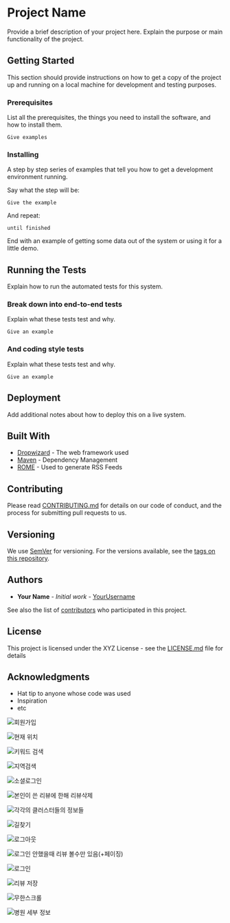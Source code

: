 
# Project Name

Provide a brief description of your project here. Explain the purpose or main functionality of the project.

## Getting Started

This section should provide instructions on how to get a copy of the project up and running on a local machine for development and testing purposes.

### Prerequisites

List all the prerequisites, the things you need to install the software, and how to install them.

```
Give examples
```

### Installing

A step by step series of examples that tell you how to get a development environment running.

Say what the step will be:

```
Give the example
```

And repeat:

```
until finished
```

End with an example of getting some data out of the system or using it for a little demo.

## Running the Tests

Explain how to run the automated tests for this system.

### Break down into end-to-end tests

Explain what these tests test and why.

```
Give an example
```

### And coding style tests

Explain what these tests test and why.

```
Give an example
```

## Deployment

Add additional notes about how to deploy this on a live system.

## Built With

* [Dropwizard](http://www.dropwizard.io/1.0.2/docs/) - The web framework used
* [Maven](https://maven.apache.org/) - Dependency Management
* [ROME](https://rometools.github.io/rome/) - Used to generate RSS Feeds

## Contributing

Please read [CONTRIBUTING.md](https://github.com/your/project/contributing.md) for details on our code of conduct, and the process for submitting pull requests to us.

## Versioning

We use [SemVer](http://semver.org/) for versioning. For the versions available, see the [tags on this repository](https://github.com/your/project/tags).

## Authors

* **Your Name** - *Initial work* - [YourUsername](https://github.com/YourUsername)

See also the list of [contributors](https://github.com/your/project/contributors) who participated in this project.

## License

This project is licensed under the XYZ License - see the [LICENSE.md](LICENSE.md) file for details

## Acknowledgments

* Hat tip to anyone whose code was used
* Inspiration
* etc


![회원가입](https://github.com/user-attachments/assets/cf8fe243-4a05-4558-874c-30f45f90333c)

![현재 위치](https://github.com/user-attachments/assets/b8a0dfe1-38b6-46c5-91f1-710982d9db17)

![키워드 검색](https://github.com/user-attachments/assets/8141ebcd-ce7b-4eed-bc71-86189755ec47)

![지역검색](https://github.com/user-attachments/assets/7dc0e2da-c790-4869-91ee-769a276c1ceb)

![소셜로그인](https://github.com/user-attachments/assets/9ec5c877-25f4-48f6-bcb8-d9d057bf99be)

![본인이 쓴 리뷰에 한해 리뷰삭제](https://github.com/user-attachments/assets/e8c5026a-c2a0-4030-b545-0b942861e8fc)

![각각의 클러스터들의 정보들](https://github.com/user-attachments/assets/8c666493-95d6-4525-b781-11d267a3c612)

![길찾기](https://github.com/user-attachments/assets/7f7330d0-4895-47ef-8b94-d22152e2626e)

![로그아웃](https://github.com/user-attachments/assets/2fe171fd-2b74-416c-8df0-9a1466939ea3)

![로그인 안했을때 리뷰 볼수만 있음(+페이징)](https://github.com/user-attachments/assets/6cbb8413-406b-4510-8fa0-f05bf6210bea)

![로그인](https://github.com/user-attachments/assets/e67df1b5-4518-47fe-8811-37beefb38e27)

![리뷰 저장](https://github.com/user-attachments/assets/6ccceb8e-f022-45ea-820c-f36ca8a57f7f)

![무한스크롤](https://github.com/user-attachments/assets/1fa8b7b4-2b24-4b46-a82a-6c1a9a10db52)

![병원 세부 정보](https://github.com/user-attachments/assets/46632c06-d516-4f62-b907-87a1f5467b37)
